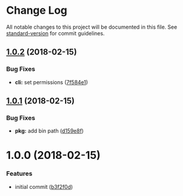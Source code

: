 # Change Log

All notable changes to this project will be documented in this file. See [standard-version](https://github.com/conventional-changelog/standard-version) for commit guidelines.

<a name="1.0.2"></a>
## [1.0.2](https://github.com/ungoldman/isc-license/compare/v1.0.1...v1.0.2) (2018-02-15)


### Bug Fixes

* **cli:** set permissions ([7f584e1](https://github.com/ungoldman/isc-license/commit/7f584e1))



<a name="1.0.1"></a>
## [1.0.1](https://github.com/ungoldman/isc-license/compare/v1.0.0...v1.0.1) (2018-02-15)


### Bug Fixes

* **pkg:** add bin path ([d159e8f](https://github.com/ungoldman/isc-license/commit/d159e8f))



<a name="1.0.0"></a>
# 1.0.0 (2018-02-15)


### Features

* initial commit ([b3f2f0d](https://github.com/ungoldman/isc-license/commit/b3f2f0d))
